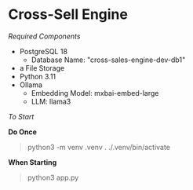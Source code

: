 
# Cross-Sell Engine

_Required Components_
- PostgreSQL 18
    - Database Name: "cross-sales-engine-dev-db1"
- a File Storage
- Python 3.11
- Ollama
    - Embedding Model: mxbai-embed-large
    - LLM: llama3

_To Start_

**Do Once**
> python3 -m venv .venv
> . ./.venv/bin/activate

**When Starting**
> python3 app.py

